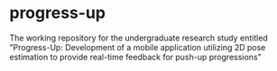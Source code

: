 # progress-up
 The working repository for the undergraduate research study entitled "Progress-Up:  Development of a mobile application utilizing 2D pose estimation to provide real-time feedback for push-up progressions"
